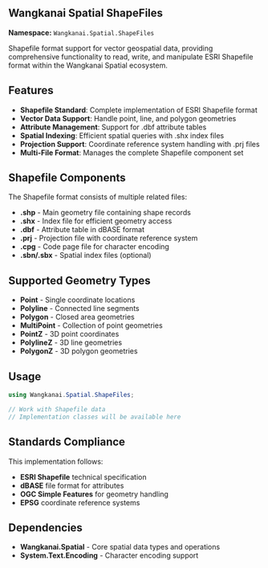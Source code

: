 ## Wangkanai Spatial ShapeFiles

**Namespace:** `Wangkanai.Spatial.ShapeFiles`

Shapefile format support for vector geospatial data, providing comprehensive functionality to read, write, and manipulate ESRI Shapefile format within the Wangkanai Spatial ecosystem.

## Features

- **Shapefile Standard**: Complete implementation of ESRI Shapefile format
- **Vector Data Support**: Handle point, line, and polygon geometries
- **Attribute Management**: Support for .dbf attribute tables
- **Spatial Indexing**: Efficient spatial queries with .shx index files
- **Projection Support**: Coordinate reference system handling with .prj files
- **Multi-File Format**: Manages the complete Shapefile component set

## Shapefile Components

The Shapefile format consists of multiple related files:

- **.shp** - Main geometry file containing shape records
- **.shx** - Index file for efficient geometry access
- **.dbf** - Attribute table in dBASE format
- **.prj** - Projection file with coordinate reference system
- **.cpg** - Code page file for character encoding
- **.sbn/.sbx** - Spatial index files (optional)

## Supported Geometry Types

- **Point** - Single coordinate locations
- **Polyline** - Connected line segments
- **Polygon** - Closed area geometries
- **MultiPoint** - Collection of point geometries
- **PointZ** - 3D point coordinates
- **PolylineZ** - 3D line geometries
- **PolygonZ** - 3D polygon geometries

## Usage

```csharp
using Wangkanai.Spatial.ShapeFiles;

// Work with Shapefile data
// Implementation classes will be available here
```

## Standards Compliance

This implementation follows:
- **ESRI Shapefile** technical specification
- **dBASE** file format for attributes
- **OGC Simple Features** for geometry handling
- **EPSG** coordinate reference systems

## Dependencies

- **Wangkanai.Spatial** - Core spatial data types and operations
- **System.Text.Encoding** - Character encoding support
